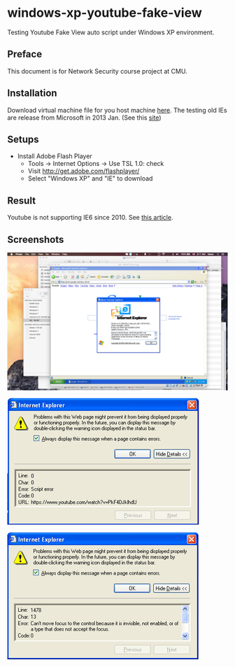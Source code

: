 # windows-xp-youtube-fake-view
Testing Youtube Fake View auto script under Windows XP environment.

## Preface

This document is for Network Security course project at CMU.

## Installation

Download virtual machine file for you host machine [here](https://www.modern.ie/en-us/virtualization-tools#downloads).
The testing old IEs are release from Microsoft in 2013 Jan. (See this [site](http://www.pcmag.com/article2/0,2817,2414934,00.asp))

## Setups

- Install Adobe Flash Player
    - Tools -> Internet Options -> Use TSL 1.0: check
    - Visit http://get.adobe.com/flashplayer/
    - Select "Windows XP" and "IE" to download

## Result

Youtube is not supporting IE6 since 2010. See [this article](http://mashable.com/2010/02/23/youtube-ie6/).

## Screenshots

![IE6 in Virtualbox](./screenshots/ie6.png)

![Error message 1](./Screenshots/err1.png)

![Error message 2](./Screenshots/err2.png)

